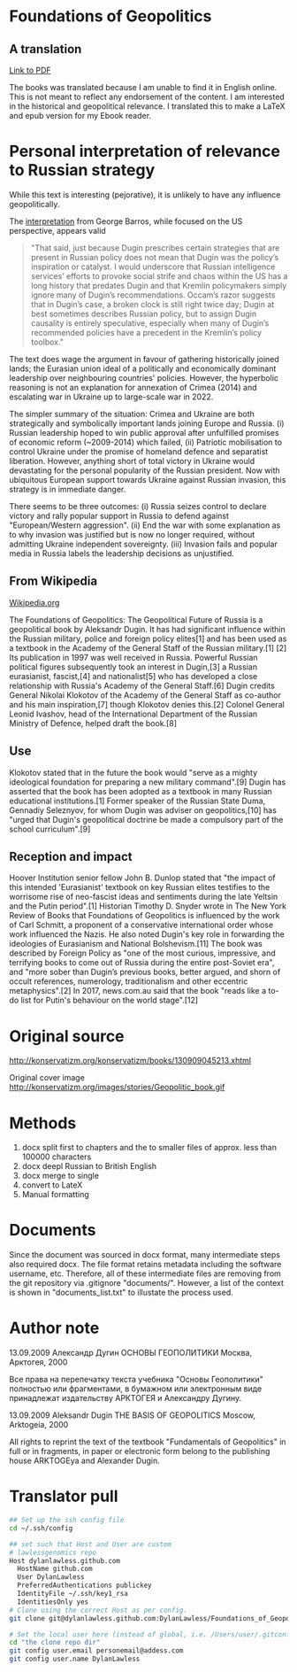 # Foundations of Geopolitics
## A translation

[Link to PDF](https://github.com/DylanLawless/The_Basis_of_Geopolitics/blob/master/latex/translated_complete_cleaned_manual.pdf)


The books was translated because I am unable to find it in English online. 
This is not meant to reflect any endorsement of the content. 
I am interested in the historical and geopolitical relevance.
I translated this to make a LaTeX and epub version for my Ebook reader. 

# Personal interpretation of relevance to Russian strategy
While this text is interesting (pejorative), it is unlikely to have any influence geopolitically.

The [interpretation](https://providencemag.com/2019/07/west-overestimates-aleksandr-dugins-influence-russia/) from George Barros,
while focused on the US perspective, appears valid
> "That said, just because Dugin prescribes certain strategies that are present in Russian policy does not mean that Dugin was the policy’s inspiration or catalyst. I would underscore that Russian intelligence services’ efforts to provoke social strife and chaos within the US has a long history that predates Dugin and that Kremlin policymakers simply ignore many of Dugin’s recommendations. Occam’s razor suggests that in Dugin’s case, a broken clock is still right twice day; Dugin at best sometimes describes Russian policy, but to assign Dugin causality is entirely speculative, especially when many of Dugin’s recommended policies have a precedent in the Kremlin’s policy toolbox."

The text does wage the argument in favour of gathering historically joined lands; 
the Eurasian union ideal of a politically and economically dominant leadership over neighbouring countries' policies. 
However, the hyperbolic reasoning is not an explanation for 
annexation of Crimea (2014) and escalating war in Ukraine up to large-scale war in 2022.

The simpler summary of the situation: 
Crimea and Ukraine are both strategically and symbolically important lands joining Europe and Russia.
(i) Russian leadership hoped to win public approval after unfulfilled promises of economic reform (~2009-2014) which failed,
(ii) Patriotic mobilisation to control Ukraine under the promise of homeland defence and separatist liberation. However, anything short of total victory in Ukraine would devastating for the personal popularity of the Russian president.
Now with ubiquitous European support towards Ukraine against Russian invasion, this strategy is in immediate danger. 

There seems to be three outcomes:
(i) Russia seizes control to declare victory and rally popular support in Russia to defend against "European/Western aggression".
(ii) End the war with some explanation as to why invasion was justified but is now no longer required, without admitting Ukraine independent sovereignty.
(iii) Invasion fails and popular media in Russia labels the leadership decisions as unjustified.

## From Wikipedia
[Wikipedia.org](https://en.wikipedia.org/wiki/Foundations_of_Geopolitics)

The Foundations of Geopolitics: The Geopolitical Future of Russia is a geopolitical book by Aleksandr Dugin. It has had significant influence within the Russian military, police and foreign policy elites[1] and has been used as a textbook in the Academy of the General Staff of the Russian military.[1] [2] Its publication in 1997 was well received in Russia. Powerful Russian political figures subsequently took an interest in Dugin,[3] a Russian eurasianist, fascist,[4] and nationalist[5] who has developed a close relationship with Russia's Academy of the General Staff.[6]
Dugin credits General Nikolai Klokotov of the Academy of the General Staff as co-author and his main inspiration,[7] though Klokotov denies this.[2] Colonel General Leonid Ivashov, head of the International Department of the Russian Ministry of Defence, helped draft the book.[8]

## Use
Klokotov stated that in the future the book would "serve as a mighty ideological foundation for preparing a new military command".[9] Dugin has asserted that the book has been adopted as a textbook in many Russian educational institutions.[1] Former speaker of the Russian State Duma, Gennadiy Seleznyov, for whom Dugin was adviser on geopolitics,[10] has "urged that Dugin's geopolitical doctrine be made a compulsory part of the school curriculum".[9]

## Reception and impact
Hoover Institution senior fellow John B. Dunlop stated that "the impact of this intended 'Eurasianist' textbook on key Russian elites testifies to the worrisome rise of neo-fascist ideas and sentiments during the late Yeltsin and the Putin period".[1]
Historian Timothy D. Snyder wrote in The New York Review of Books that Foundations of Geopolitics is influenced by the work of Carl Schmitt, a proponent of a conservative international order whose work influenced the Nazis. He also noted Dugin's key role in forwarding the ideologies of Eurasianism and National Bolshevism.[11]
The book was described by Foreign Policy as "one of the most curious, impressive, and terrifying books to come out of Russia during the entire post-Soviet era", and "more sober than Dugin’s previous books, better argued, and shorn of occult references, numerology, traditionalism and other eccentric metaphysics".[2]
In 2017, news.com.au said that the book "reads like a to-do list for Putin's behaviour on the world stage".[12]

# Original source
<http://konservatizm.org/konservatizm/books/130909045213.xhtml>

Original cover image
<http://konservatizm.org/images/stories/Geopolitic_book.gif>

# Methods
1. docx split first to chapters and the to smaller files of approx. less than 100000 characters
2. docx deepl Russian to British English
3. docx merge to single
4. convert to LateX
5. Manual formatting

# Documents
Since the document was sourced in docx format, many intermediate steps also required docx.
The file format retains metadata including the software username, etc. Therefore, all of these intermediate files are removing from the git repository via .gitignore "documents/".
However, a list of the context is shown in "documents_list.txt" to illustate the process used.

# Author note
13.09.2009
Александр Дугин ОСНОВЫ ГЕОПОЛИТИКИ Москва, Арктогея, 2000 
 
Все права на перепечатку текста учебника "Основы Геополитики" полностью или фрагментами, в бумажном или электронным виде принадлежат издательству АРКТОГЕЯ и Александру Дугину. 

13.09.2009
Aleksandr Dugin THE BASIS OF GEOPOLITICS Moscow, Arktogeia, 2000 

All rights to reprint the text of the textbook "Fundamentals of Geopolitics" in full or in fragments, in paper or electronic form belong to the publishing house ARKTOGEya and Alexander Dugin. 

# Translator pull

``` bash 
## Set up the ssh config file
cd ~/.ssh/config

## set such that Host and User are custom
# lawlessgenomics repo
Host dylanlawless.github.com
  HostName github.com
  User DylanLawless
  PreferredAuthentications publickey
  IdentityFile ~/.ssh/key1_rsa
  IdentitiesOnly yes
# Clone using the correct Host as per config.
git clone git@dylanlawless.github.com:DylanLawless/Foundations_of_Geopolitics.git

# Set the local user here (instead of global, i.e. /Users/user/.gitconfig)
cd "the clone repo dir"
git config user.email personemail@addess.com
git config user.name DylanLawless
```
